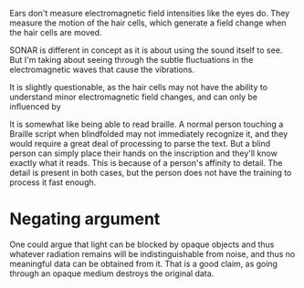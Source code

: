 Ears don't measure electromagnetic field intensities like the eyes do. They measure the motion of the hair cells, which generate a field change when the hair cells are moved. 

SONAR is different in concept as it is about using the sound itself to see. But I'm taking about seeing through the subtle fluctuations in the electromagnetic waves that cause the vibrations.

It is slightly questionable, as the hair cells may not have the ability to understand minor electromagnetic field changes, and can only be influenced by 

It is somewhat like being able to read braille. A normal person touching a Braille script when blindfolded may not immediately recognize it, and they would require a great deal of processing to parse the text. But a blind person can simply place their hands on the inscription and they'll know exactly what it reads. This is because of a person's affinity to detail. The detail is present in both cases, but the person does not have the training to process it fast enough.
# Negating argument
One could argue that light can be blocked by opaque objects and thus whatever radiation remains will be indistinguishable from noise, and thus no meaningful data can be obtained from it. That is a good claim, as going through an opaque medium destroys the original data.